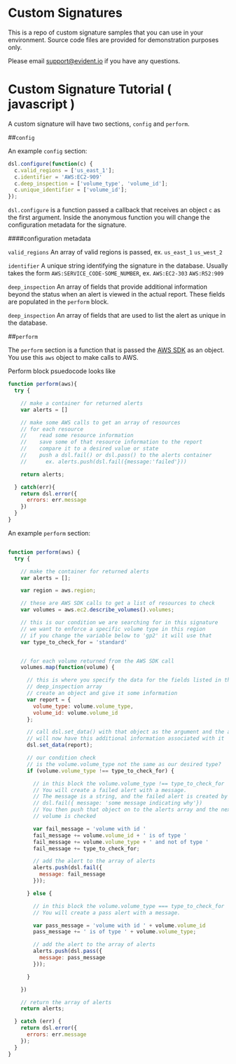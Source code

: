 # Custom Signatures

This is a repo of custom signature samples that you can use in your environment. Source code files are provided for demonstration purposes only.

Please email support@evident.io if you have any questions.

# Custom Signature Tutorial ( javascript )

A custom signature will have two sections, `config` and `perform`.

##`config`

An example `config` section:
```javascript
dsl.configure(function(c) {
  c.valid_regions = ['us_east_1'];
  c.identifier = 'AWS:EC2-909'
  c.deep_inspection = ['volume_type', 'volume_id'];
  c.unique_identifier = ['volume_id'];
});
```
`dsl.configure` is a function passed a callback that receives an object `c` as
 the first argument.  Inside the anonymous function you will change the
  configuration metadata for the signature.


####configuration metadata

`valid_regions` An array of valid regions is passed, ex. `us_east_1` `us_west_2`

`identifier` A unique string identifying the signature in the database. Usually
takes the form `AWS:SERVICE_CODE-SOME_NUMBER`,  ex. `AWS:EC2-303`
`AWS:R52:909`

`deep_inspection` An array of fields that provide additional information beyond
the status when an alert is viewed in the actual report.  These fields are
populated in the `perform` block.

`deep_inspection` An array of fields that are used to list the alert as unique
 in the database.

##`perform`

The `perform` section is a function that is passed the
 [AWS SDK](http://docs.aws.amazon.com/sdkforruby/api/) as an object.  You use
this `aws` object to make calls to AWS.  

Perform block psuedocode looks like
```javascript
function perform(aws){
  try {

    // make a container for returned alerts
    var alerts = []

    // make some AWS calls to get an array of resources
    // for each resource
    //    read some resource information
    //    save some of that resource information to the report
    //    compare it to a desired value or state
    //    push a dsl.fail() or dsl.pass() to the alerts container
    //      ex. alerts.push(dsl.fail({message:'failed'}))

    return alerts;

  } catch(err){
    return dsl.error({
      errors: err.message
    })
  }
}
```



An example `perform` section:
```javascript

function perform(aws) {
  try {

    // make the container for returned alerts
    var alerts = [];

    var region = aws.region;

    // these are AWS SDK calls to get a list of resources to check
    var volumes = aws.ec2.describe_volumes().volumes;

    // this is our condition we are searching for in this signature
    // we want to enforce a specific volume type in this region
    // if you change the variable below to 'gp2' it will use that
    var type_to_check_for = 'standard'


    // for each volume returned from the AWS SDK call
    volumes.map(function(volume) {

      // this is where you specify the data for the fields listed in the
      // deep_inspection array
      // create an object and give it some information
      var report = {
        volume_type: volume.volume_type,
        volume_id: volume.volume_id
      };

      // call dsl.set_data() with that object as the argument and the alert
      // will now have this additional information associated with it
      dsl.set_data(report);

      // our condition check
      // is the volume.volume_type not the same as our desired type?
      if (volume.volume_type !== type_to_check_for) {

        // in this block the volume.volume_type !== type_to_check_for
        // You will create a failed alert with a message.
        // The message is a string, and the failed alert is created by calling
        // dsl.fail({ message: 'some message indicating why'})
        // You then push that object on to the alerts array and the next
        // volume is checked

        var fail_message = 'volume with id '
        fail_message += volume.volume_id + ' is of type '
        fail_message += volume.volume_type + ' and not of type '
        fail_message += type_to_check_for;

        // add the alert to the array of alerts
        alerts.push(dsl.fail({
          message: fail_message
        }));

      } else {

        // in this block the volume.volume_type === type_to_check_for
        // You will create a pass alert with a message.

        var pass_message = 'volume with id ' + volume.volume_id
        pass_message += ' is of type ' + volume.volume_type;

        // add the alert to the array of alerts
        alerts.push(dsl.pass({
          message: pass_message
        }));

      }

    })

    // return the array of alerts
    return alerts;

  } catch (err) {
    return dsl.error({
      errors: err.message
    });
  }
}
```
